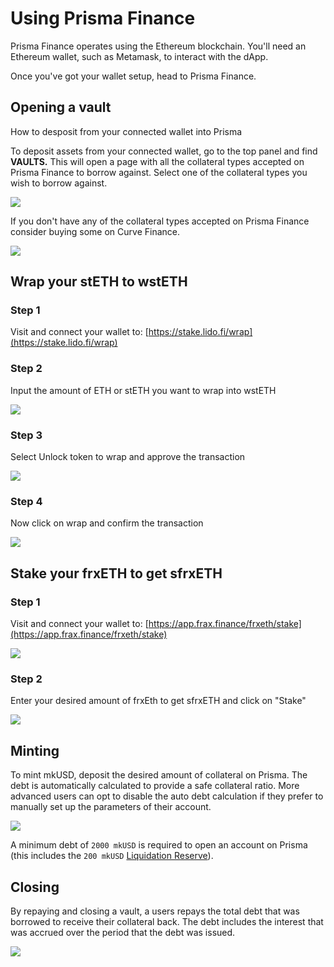 # Using Prisma Finance

Prisma Finance operates using the Ethereum blockchain. You'll need an Ethereum wallet, such as Metamask, to interact with the dApp.

Once you've got your wallet setup, head to Prisma Finance.

## Opening a vault

How to desposit from your connected wallet into Prisma

To deposit assets from your connected wallet, go to the top panel and find **VAULTS.** This will open a page with all the collateral types accepted on Prisma Finance to borrow against. Select one of the collateral types you wish to borrow against.

![](https://3654112834-files.gitbook.io/~/files/v0/b/gitbook-x-prod.appspot.com/o/spaces%2F1tAi6RdL45CCiZaxKFFS%2Fuploads%2FaRnHHpc8SB49tRS37Lkl%2F1.png?alt=media&token=30b5c6f5-7e8c-4ba0-9215-e0e3b9394743)

If you don't have any of the collateral types accepted on Prisma Finance consider buying some on Curve Finance.

![](https://3654112834-files.gitbook.io/~/files/v0/b/gitbook-x-prod.appspot.com/o/spaces%2F1tAi6RdL45CCiZaxKFFS%2Fuploads%2F4wMnE02IJTralexCMC8X%2Fimage.png?alt=media&token=89a90b3c-bc11-497a-b7fc-ed1fdadedcdd)

## Wrap your stETH to wstETH

### Step 1

Visit and connect your wallet to: [https://stake.lido.fi/wrap](https://stake.lido.fi/wrap)​

### Step 2

Input the amount of ETH or stETH you want to wrap into wstETH

![](https://lh5.googleusercontent.com/voQStMlwTDFBYIuXcwAjZ45HVL2S8zqX5km2VY5fp4VEFgWU16qZduvIDr1r-wiR1zgihOvFhwKnvCoiSS8A7Ry51vi6y2be0MQjURJSooadMDaXSSK6QBkQD2MzyRIR_p-LM9Nkt06hfwk-XIMuAeY)

### Step 3

Select Unlock token to wrap and approve the transaction

![](https://lh6.googleusercontent.com/yo5QdaAgGF1bh5WELLa0d97AsgQyUnc8IZMRPmZI6y8_GNI4HIukWBYEyqPlG9mr7MH83nP2ZaW680zkf7aADqIzL3xD0NidoicPtXWs80XgbjzpirNzXuJfciCh60ewyMmZR12X1jR7I-85k39CrS4)

### Step 4

Now click on wrap and confirm the transaction

![](https://lh3.googleusercontent.com/nbj99ey7_raTXGdv8JzPsIx6N8QVIM-_Vu6EPrDjW_-_6i7tUNg6BXy2Gotxwv3A4wUjfYpiLhp7VwcsYjYSnhf7m8_IPNUQOXGMcrdyOL684LvG5Il0uv46kZt-eYMATgKsFhFAK4G0DhAqb3LUpHg)

## Stake your frxETH to get sfrxETH

### Step 1

Visit and connect your wallet to: [https://app.frax.finance/frxeth/stake](https://app.frax.finance/frxeth/stake)​

![](https://3654112834-files.gitbook.io/~/files/v0/b/gitbook-x-prod.appspot.com/o/spaces%2F1tAi6RdL45CCiZaxKFFS%2Fuploads%2FP0kceWFKmQrfC0wzdaPb%2FScreenshot_4.png?alt=media&token=cc50ebb7-cd79-48b5-9e4d-1666fbc1e061)

### Step 2

Enter your desired amount of frxEth to get sfrxETH and click on "Stake"

![](https://lh4.googleusercontent.com/f54e8GBiuR0IvLkzHe03Ctu07YYTNItVsyf8p60qnKHAsK0z2UxXtdtPsKh7PrwlV0BDJcY0O9Ew-HpRlGGObs2irQLj7oydV8XaQ9WsRRRK6RqJ6LNcrNhB87l5Bp-alU6id9tmdzoV7XcEoTPpQHA)

## Minting

To mint mkUSD, deposit the desired amount of collateral on Prisma. The debt is automatically calculated to provide a safe collateral ratio. More advanced users can opt to disable the auto debt calculation if they prefer to manually set up the parameters of their account.

![](https://3654112834-files.gitbook.io/~/files/v0/b/gitbook-x-prod.appspot.com/o/spaces%2F1tAi6RdL45CCiZaxKFFS%2Fuploads%2Fp9quNBRr9FpNGrvg7Uey%2Fimage.png?alt=media&token=90cbb481-fada-4355-9fd2-90879029d081)

A minimum debt of `2000 mkUSD` is required to open an account on Prisma (this includes the `200 mkUSD` [Liquidation Reserve](/protocol-concepts/depositing-collateral-and-minting-mkusd#liquidation-reserve)).

## Closing

By repaying and closing a vault, a users repays the total debt that was borrowed to receive their collateral back. The debt includes the interest that was accrued over the period that the debt was issued.

![](https://content.gitbook.com/content/1tAi6RdL45CCiZaxKFFS/blobs/ynRjeLbAJkDOs1VEOBy3/Screenshot_3.png)

